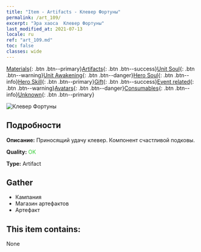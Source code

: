 ```yaml
---
title: "Item - Artifacts - Клевер Фортуны"
permalink: /art_109/
excerpt: "Эра хаоса  Клевер Фортуны"
last_modified_at: 2021-07-13
locale: ru
ref: "art_109.md"
toc: false
classes: wide
---
```

 [Materials](/ItemsRU/){: .btn .btn--primary}[Artifacts](/ItemsRU/Artifacts/){: .btn .btn--success}[Unit Soul](/ItemsRU/UnitSoul/){: .btn .btn--warning}[Unit Awakening](/ItemsRU/UnitAwakening/){: .btn .btn--danger}[Hero Soul](/ItemsRU/HeroSoul/){: .btn .btn--info}[Hero Skill](/ItemsRU/HeroSkill/){: .btn .btn--primary}[Gift](/ItemsRU/Gift/){: .btn .btn--success}[Event related](/ItemsRU/Events/){: .btn .btn--warning}[Avatars](/ItemsRU/Avatars/){: .btn .btn--danger}[Consumables](/ItemsRU/Consumables/){: .btn .btn--info}[Unknown](/ItemsRU/Unknown/){: .btn .btn--primary}

 ![Клевер Фортуны](/images/t/artifact_40121.png)

## Подробности
 **Описание:** Приносящий удачу клевер. Компонент счастливой подковы.

 **Quality:** <span style="color: #32CD32">OK</span>

 **Type:** Artifact

## Gather

*    Кампания 
*    Магазин артефактов 
*    Артефакт 

## This item contains:

  None

